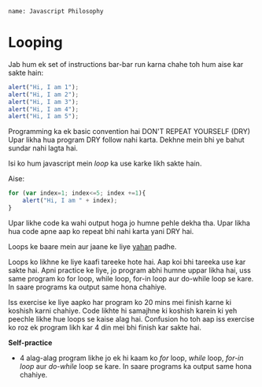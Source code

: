 ```ngMeta
name: Javascript Philosophy
```
# Looping

Jab hum ek set of instructions bar-bar run karna chahe toh hum aise kar sakte hain:

```javascript
alert("Hi, I am 1");
alert("Hi, I am 2");
alert("Hi, I am 3");
alert("Hi, I am 4");
alert("Hi, I am 5");
```

Programming ka ek basic convention hai DON'T REPEAT YOURSELF (DRY)
Upar likha hua program DRY follow nahi karta. Dekhne mein bhi ye bahut sundar nahi lagta hai.

Isi ko hum javascript mein *loop* ka use karke likh sakte hain.

Aise:

```javascript
for (var index=1; index<=5; index +=1){
	alert("Hi, I am " + index);
}
```

Upar likhe code ka wahi output hoga jo humne pehle dekha tha. Upar likha hua code apne aap ko repeat bhi nahi karta yani DRY hai.

Loops ke baare mein aur jaane ke liye [yahan](https://www.w3schools.com/js/js_loop_for.asp) padhe.

Loops ko likhne ke liye kaafi tareeke hote hai. Aap koi bhi tareeka use kar sakte hai. Apni practice ke liye, jo program abhi humne uppar likha hai, uss same program ko for loop, while loop, for-in loop aur do-while loop se kare. In saare programs ka output same hona chahiye.

Iss exercise ke liye aapko har program ko 20 mins mei finish karne ki koshish karni chahiye. Code likhte hi samajhne ki koshish karein ki yeh peechle likhe hue loops se kaise alag hai. Confusion ho toh aap iss exercise ko roz ek program likh kar 4 din mei bhi finish kar sakte hai.

**Self-practice**

- 4 alag-alag program likhe jo ek hi kaam ko *for* loop, *while* loop, *for-in loop* aur *do-while* loop se kare. In saare programs ka output same hona chahiye.




